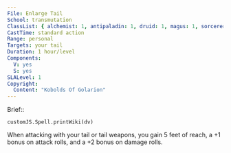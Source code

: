 ```yaml
---
File: Enlarge Tail
School: transmutation
ClassList: { alchemist: 1, antipaladin: 1, druid: 1, magus: 1, sorcerer: 1, wizard: 1, summoner: 1, unchained summoner: 1, witch: 1 }
CastTime: standard action
Range: personal
Targets: your tail
Duration: 1 hour/level
Components:
  V: yes
  S: yes
SLALevel: 1
Copyright:
  Content: "Kobolds Of Golarion"
---
```

Brief:: 

```dataviewjs
customJS.Spell.printWiki(dv)
```

When attacking with your tail or tail weapons, you gain 5 feet of reach, a +1 bonus on attack rolls, and a +2 bonus on damage rolls.
